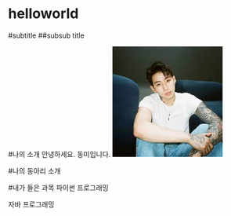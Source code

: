 # helloworld
#subtitle
##subsub title

#나의 소개
안녕하세요. 동미입니다.
<img src="1.jpg">

#나의 동아리 소개

#내가 들은 과목
파이썬 프로그래밍

자바 프로그래밍
